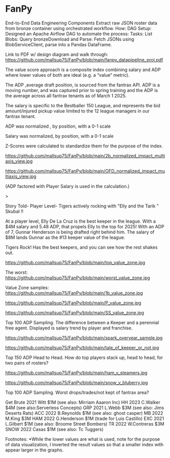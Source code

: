 # FanPy
End-to-End Data Engineering Components Extract raw JSON roster data from bronze container using orchestrated workflow.  How: DAG Setup: Designed an Apache Airflow DAG to automate the process: Tasks: List Blobs: Query bronzeDownload and Parse: Fetch JSONs using BlobServiceClient, parse into a Pandas DataFrame.

Link to PDF w/ design diagram and walk through: https://github.com/mallsup75/FanPy/blob/main/fanpy_datapipeline_proj.pdf

 
The value score approach is a composite index combining salary and ADP where lower values of both are ideal (e.g. a “value” metric). 

The ADP ,average draft position, is sourced  from the fantrax API.
ADP is a moving number, and was captured prior to spring training and the ADP is the average across all fantrax tenants as of March 1 2025. 
 
The salary is specific to the Bestballer 150 League, and represents the bid amount/injured pickup value limited to the 12 league managers in our fantrax tenant. 

ADP was normalized , by position, with a 0-1 scale 

Salary was normalized, by position, with a 0-1 scale 

Z-Scores were calculated to standardize them for the purpose of the index.

https://github.com/mallsup75/FanPy/blob/main/2b_normalized_impact_multiaxis_view.jpg

https://github.com/mallsup75/FanPy/blob/main/OFD_normalized_impact_multiaxis_view.jpg

(ADP factored with Player Salary is used in the calculation.) 

<All data sourced from fantrax is sourced api via python using apache airflow >>

Story Told- Player Level- Tigers actively rocking with "Elly and the Tarik " Skubal !! 

At a player level, Elly De La Cruz is the best keeper in the league. With a $4M salary and 5.48 ADP, that propels Elly to the top for 2025!  With an ADP of 7, Gunnar Henderson is being drafted right behind him. The salary of $8M lands Gunnar as the #13 keeper value of the league.
 
Tigers Rock! Has the best keepers, and you can see how the rest shakes out.  

https://github.com/mallsup75/FanPy/blob/main/top_value_zone.jpg

The worst:
https://github.com/mallsup75/FanPy/blob/main/worst_value_zone.jpg

Value Zone samples:
https://github.com/mallsup75/FanPy/blob/main/1b_value_zone.jpg

https://github.com/mallsup75/FanPy/blob/main/P_value_zone.jpg

https://github.com/mallsup75/FanPy/blob/main/SS_value_zone.jpg

Top 100 ADP Sampling. The difference between a Keeper and a perennial free agent. Displayed is salary trend by player and franchise.

https://github.com/mallsup75/FanPy/blob/main/spark_overyear_sample.jpg

https://github.com/mallsup75/FanPy/blob/main/tale_of_keeper_or_not.jpg

Top 150 ADP Head to Head.
How do top players stack up, head to head, for two pairs of rosters?


https://github.com/mallsup75/FanPy/blob/main/ham_v_steamers.jpg

https://github.com/mallsup75/FanPy/blob/main/snow_v_bluberry.jpg

Top 100 ADP Sampling.
Worst drops/trades/not kept of fantrax area?

Get Brute 2021 Witt $1M (see also: Mirriam Aaaron Inc)
HH 2023 C.Walker $4M (see also:Serverless Concepts)
GRP 2021 L.Webb $3M (see also: Jims Deserts Rats)
ACC 2022 B.Reynolds $1M (see also: ghost casper)
MB 2022 M.King $3M
HAM 2022 G.Henderson $1M (trade for Luis Castillo)
EXC 2021 L.Gilbert $1M (see also: Broome Street Bombers)
TR 2022 W.Contreras $3M
SNOW 2022 Casas $1M  (see also: Tc Tuggers)


Footnotes:
 *While the lower values are what is used, note for the purpose of data visualization, I inverted the result values so that a smaller index with appear larger in the graphs.